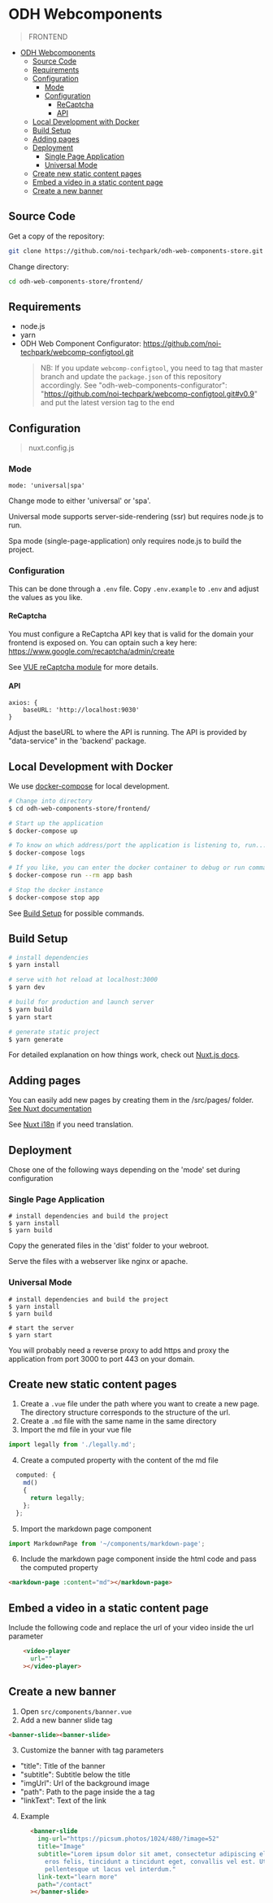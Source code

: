 # ODH Webcomponents

> FRONTEND

- [ODH Webcomponents](#odh-webcomponents)
	- [Source Code](#source-code)
	- [Requirements](#requirements)
	- [Configuration](#configuration)
		- [Mode](#mode)
		- [Configuration](#configuration-1)
			- [ReCaptcha](#recaptcha)
			- [API](#api)
	- [Local Development with Docker](#local-development-with-docker)
	- [Build Setup](#build-setup)
	- [Adding pages](#adding-pages)
	- [Deployment](#deployment)
		- [Single Page Application](#single-page-application)
		- [Universal Mode](#universal-mode)
	- [Create new static content pages](#create-new-static-content-pages)
	- [Embed a video in a static content page](#embed-a-video-in-a-static-content-page)
	- [Create a new banner](#create-a-new-banner)

## Source Code

Get a copy of the repository:

```bash
git clone https://github.com/noi-techpark/odh-web-components-store.git
```

Change directory:

```bash
cd odh-web-components-store/frontend/
```

## Requirements

* node.js
* yarn
* ODH Web Component Configurator: https://github.com/noi-techpark/webcomp-configtool.git
  > NB: If you update `webcomp-configtool`, you need to tag that master branch and update
  > the `package.json` of this repository accordingly.
  > See "odh-web-components-configurator": "https://github.com/noi-techpark/webcomp-configtool.git#v0.9"
  > and put the latest version tag to the end

## Configuration

> nuxt.config.js

### Mode

```
mode: 'universal|spa'
```

Change mode to either 'universal' or 'spa'.

Universal mode supports server-side-rendering (ssr) but requires node.js to run.

Spa mode (single-page-application) only requires node.js to build the project.

### Configuration

This can be done through a `.env` file. Copy `.env.example` to `.env` and adjust
the values as you like.

#### ReCaptcha

You must configure a ReCaptcha API key that is valid for the domain your
frontend is exposed on. You can optain such a key here:
https://www.google.com/recaptcha/admin/create

See [VUE reCaptcha module](https://www.npmjs.com/package/vue-recaptcha) for more
details.

#### API

```
axios: {
    baseURL: 'http://localhost:9030'
}
```

Adjust the baseURL to where the API is running. The API is provided by "data-service" in the 'backend' package.

## Local Development with Docker
We use [docker-compose](https://docs.docker.com/compose/) for local development.

```bash
# Change into directory
$ cd odh-web-components-store/frontend/

# Start up the application
$ docker-compose up

# To know on which address/port the application is listening to, run...
$ docker-compose logs

# If you like, you can enter the docker container to debug or run commands you like
$ docker-compose run --rm app bash

# Stop the docker instance
$ docker-compose stop app
```

See [Build Setup](#build-setup) for possible commands.

## Build Setup

``` bash
# install dependencies
$ yarn install

# serve with hot reload at localhost:3000
$ yarn dev

# build for production and launch server
$ yarn build
$ yarn start

# generate static project
$ yarn generate
```

For detailed explanation on how things work, check out [Nuxt.js docs](https://nuxtjs.org).

## Adding pages

You can easily add new pages by creating them in the /src/pages/ folder.
[See Nuxt documentation](https://nuxtjs.org/guide/routing)

See [Nuxt i18n](https://nuxt-community.github.io/nuxt-i18n/basic-usage.html) if
you need translation.

## Deployment

Chose one of the following ways depending on the 'mode' set during configuration

### Single Page Application

```
# install dependencies and build the project
$ yarn install
$ yarn build
```

Copy the generated files in the 'dist' folder to your webroot.

Serve the files with a webserver like nginx or apache.

### Universal Mode

```
# install dependencies and build the project
$ yarn install
$ yarn build

# start the server
$ yarn start
```

You will probably need a reverse proxy to add https and proxy the application
from port 3000 to port 443 on your domain.

## Create new static content pages

1. Create a `.vue` file under the path where you want to create a new page. The
   directory structure corresponds to the structure of the url.
2. Create a `.md` file with the same name in the same directory
3. Import the md file in your vue file
```js
import legally from './legally.md';
```
4. Create a computed property with the content of the md file
```js
  computed: {
    md()
	{
      return legally;
    };
  };
```
5. Import the markdown page component
```js
import MarkdownPage from '~/components/markdown-page';
```
6. Include the markdown page component inside the html code and pass the computed property
```html
<markdown-page :content="md"></markdown-page>
```

## Embed a video in a static content page

Include the following code and replace the url of your video inside the url parameter

```html
    <video-player
      url=""
    ></video-player>
```

## Create a new banner

1. Open `src/components/banner.vue`
2. Add a new banner slide tag
```html
<banner-slide><banner-slide>
```
3. Customize the banner with tag parameters
- "title": Title of the banner
- "subtitle": Subtitle below the title
- "imgUrl": Url of the background image
- "path": Path to the page inside the a tag
- "linkText": Text of the link
4. Example
```html
      <banner-slide
        img-url="https://picsum.photos/1024/480/?image=52"
        title="Image"
        subtitle="Lorem ipsum dolor sit amet, consectetur adipiscing elit. Suspendisse
          eros felis, tincidunt a tincidunt eget, convallis vel est. Ut
          pellentesque ut lacus vel interdum."
        link-text="learn more"
        path="/contact"
      ></banner-slide>
```
